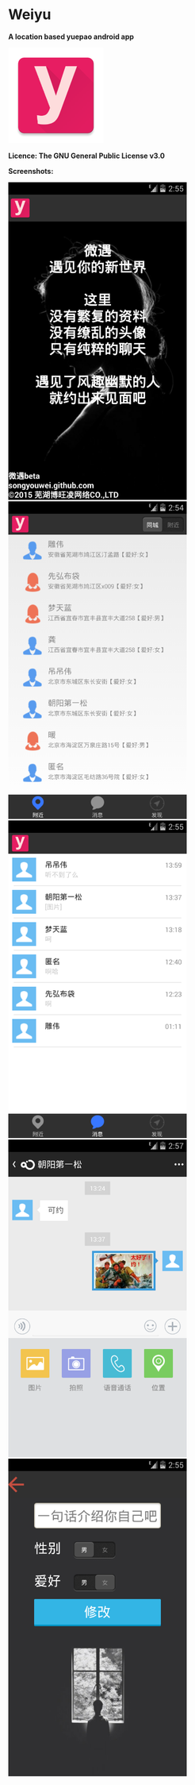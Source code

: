 # Weiyu

**A location based yuepao android app**

<a href="http://www.wandoujia.com/apps/com.syw.weiyu" title="微遇" target="_blank">
<img src="/app/src/main/res/drawable-xxxhdpi/ic_launcher.png" alt="微遇">
</a>

**Licence: The GNU General Public License v3.0**

**Screenshots:**

<img src="/screenshots/Screenshot_0.png" height="640" width="360" />

<img src="/screenshots/Screenshot_1.png" height="640" width="360" />

<img src="/screenshots/Screenshot_2.png" height="640" width="360" />

<img src="/screenshots/Screenshot_3.png" height="640" width="360" />

<img src="/screenshots/Screenshot_4.png" height="640" width="360" />
